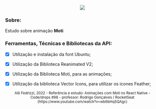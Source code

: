<div align="center">
  <img src="animacao_moti.gif">
</div>




### Sobre:


Estudo sobre animação **Moti** 



### Ferramentas, Técnicas e Bibliotecas da API:



- [x] Utilização e instalação da font Ubuntu;
- [x] Utilização da Biblioteca Reanimated V2;
- [x] Utilização da Biblioteca Moti, para as animações;
- [x] Utilização da biblioteca Vector Icons, para utilizar os icones Feather;



<div align="center">
  <small>Alê Fedrizzi, 2022 - Referência e estudo: Animações com Moti no React Native - Code/drops #98 - professor: Rodrigo Gonçalves / RocketSeat (https://www.youtube.com/watch?v=wb6bHqSQAgc)</small>
</div>

